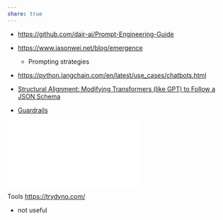 ```yaml
---
share: true
---
```

- https://github.com/dair-ai/Prompt-Engineering-Guide
- https://www.jasonwei.net/blog/emergence
    - Prompting strategies
- https://python.langchain.com/en/latest/use_cases/chatbots.html

- [Structural Alignment: Modifying Transformers (like GPT) to Follow a JSON Schema](https://github.com/newhouseb/clownfish)
- [Guardrails](https://github.com/ShreyaR/guardrails)

![APE Prompt - Let's work this out step by step](APE%20Prompt%20-%20Let's%20work%20this%20out%20step%20by%20step.md)

Tools
https://trydyno.com/
- not useful

